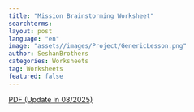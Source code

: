 ```yaml
---
title: "Mission Brainstorming Worksheet"
searchterms:
layout: post
language: "en"
image: "assets//images/Project/GenericLesson.png"
author: SeshanBrothers
categories: Worksheets
tag: Worksheets
featured: false
---
```


<a href="/translations/en-us/Worksheets/2024FLLTutorials-MissionBrainstorming.pdf">PDF (Update in 08/2025)</a><br>
